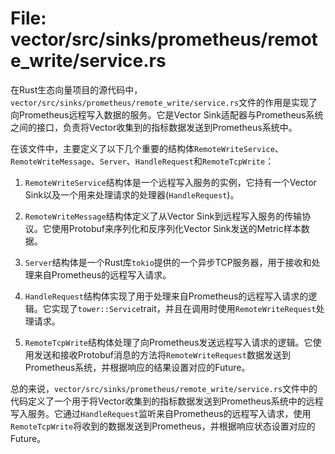 # File: vector/src/sinks/prometheus/remote_write/service.rs

在Rust生态向量项目的源代码中，`vector/src/sinks/prometheus/remote_write/service.rs`文件的作用是实现了向Prometheus远程写入数据的服务。它是Vector Sink适配器与Prometheus系统之间的接口，负责将Vector收集到的指标数据发送到Prometheus系统中。

在该文件中，主要定义了以下几个重要的结构体`RemoteWriteService`、`RemoteWriteMessage`、`Server`、`HandleRequest`和`RemoteTcpWrite`：

1. `RemoteWriteService`结构体是一个远程写入服务的实例，它持有一个Vector Sink以及一个用来处理请求的处理器(`HandleRequest`)。

2. `RemoteWriteMessage`结构体定义了从Vector Sink到远程写入服务的传输协议。它使用Protobuf来序列化和反序列化Vector Sink发送的Metric样本数据。

3. `Server`结构体是一个Rust库`tokio`提供的一个异步TCP服务器，用于接收和处理来自Prometheus的远程写入请求。

4. `HandleRequest`结构体实现了用于处理来自Prometheus的远程写入请求的逻辑。它实现了`tower::Service`trait，并且在调用时使用`RemoteWriteRequest`处理请求。

5. `RemoteTcpWrite`结构体处理了向Prometheus发送远程写入请求的逻辑。它使用发送和接收Protobuf消息的方法将`RemoteWriteRequest`数据发送到Prometheus系统，并根据响应的结果设置对应的Future。

总的来说，`vector/src/sinks/prometheus/remote_write/service.rs`文件中的代码定义了一个用于将Vector收集到的指标数据发送到Prometheus系统中的远程写入服务。它通过`HandleRequest`监听来自Prometheus的远程写入请求，使用`RemoteTcpWrite`将收到的数据发送到Prometheus，并根据响应状态设置对应的Future。

